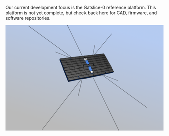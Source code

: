 Our current development focus is the Satslice-0 reference platform. This platform is not yet complete, but check back here for CAD, firmware, and software repositories.

![Satslice-0 Rendering](satslice-0-thumb.png)
